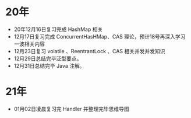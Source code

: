 # 20年

* 20年12月16日复习完成 HashMap 相关
* 12月17日复习完成 ConcurrentHasHMap、CAS 理论，预计18号再深入学习一波相关内容
* 12月23日复习 volatile 、ReentrantLock 、CAS 相关并发并发知识
* 12月29日总结完毕泛型要点。
* 12月31日总结完毕 Java 注解。

# 21年

* 01月02日凌晨复习完 Handler 并整理完毕思维导图